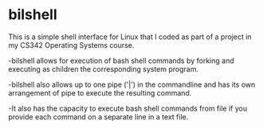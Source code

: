# bilshell
This is a simple shell interface for Linux that I coded as part of a project in my CS342 Operating Systems course.

-bilshell allows for execution of bash shell commands by forking and executing as children the corresponding system program.

-bilshell also allows up to one pipe ('|') in the commandline and has its own arrangement of pipe to execute the resulting command.

-It also has the capacity to execute bash shell commands from file if you provide each command on a separate line in a text file.
